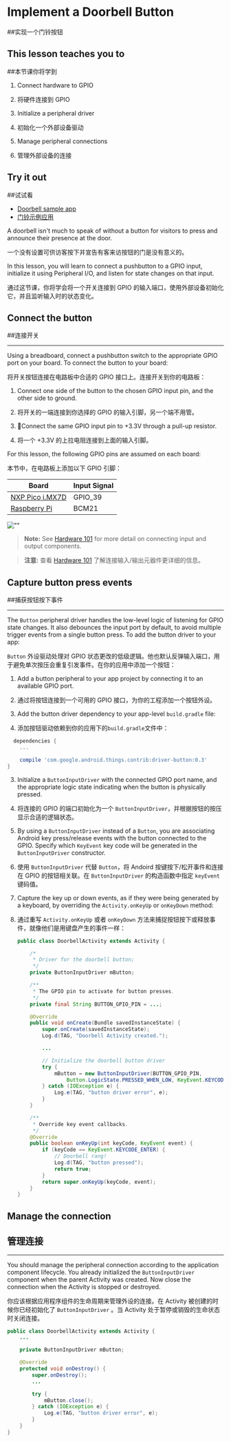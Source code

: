 # Implement a Doorbell Button

##实现一个门铃按钮

## This lesson teaches you to

##本节课你将学到

1.  Connect hardware to GPIO

2.  将硬件连接到 GPIO
3.  Initialize a peripheral driver


2. 初始化一个外部设备驱动
3. Manage peripheral connections


3. 管理外部设备的连接

## Try it out

##试试看

*   [Doorbell sample app](https://github.com/androidthings/doorbell)
*   [门铃示例应用](https://github.com/androidthings/doorbell)

A doorbell isn't much to speak of without a button for visitors to press and announce their presence at the door.

一个没有设置可供访客按下并宣告有客来访按钮的门是没有意义的。

In this lesson, you will learn to connect a pushbutton to a GPIO input, initialize it using Peripheral I/O, and listen for state changes on that input.

通过这节课，你将学会将一个开关连接到 GPIO 的输入端口，使用外部设备初始化它，并且监听输入时的状态变化。

## Connect the button

##连接开关

* * *

Using a breadboard, connect a pushbutton switch to the appropriate GPIO port on your board. To connect the button to your board:

将开关按钮连接在电路板中合适的 GPIO 接口上。连接开关到你的电路板：

1.  Connect one side of the button to the chosen GPIO input pin, and the other side to ground.

2.  将开关的一端连接到你选择的 GPIO 的输入引脚，另一个端不用管。


2. Connect the same GPIO input pin to +3.3V through a pull-up resistor.


2. 将一个 +3.3V 的上拉电阻连接到上面的输入引脚。

For this lesson, the following GPIO pins are assumed on each board:

本节中，在电路板上添加以下 GPIO 引脚：

| Board                                    | Input Signal |
| ---------------------------------------- | ------------ |
| [NXP Pico i.MX7D](https://developer.android.google.cn/things/hardware/imx7d-pico-io.html) | GPIO_39      |
| [Raspberry Pi](https://developer.android.google.cn/things/hardware/raspberrypi-io.html) | BCM21        |

![""](https://developer.android.google.cn/things/images/doorbell-button-wiring.png)

> **Note:** See [Hardware 101](https://developer.android.google.cn/things/hardware/hardware-101.html) for more detail on connecting input and output components.

> **注意:** 查看  [Hardware 101](https://developer.android.google.cn/things/hardware/hardware-101.html)  了解连接输入/输出元器件更详细的信息。

## Capture button press events

##捕获按钮按下事件

* * *

The `Button` peripheral driver handles the low-level logic of listening for GPIO state changes. It also debounces the input port by default, to avoid multiple trigger events from a single button press. To add the button driver to your app:

`Button` 外设驱动处理对 GPIO 状态更改的低级逻辑。他也默认反弹输入端口，用于避免单次按压会重复引发事件。在你的应用中添加一个按钮：

1.  Add a button peripheral to your app project by connecting it to an available GPIO port.

2.  通过将按钮连接到一个可用的 GPIO 接口，为你的工程添加一个按钮外设。


2. Add the button driver dependency to your app-level `build.gradle` file:


2. 添加按钮驱动依赖到你的应用下的`build.gradle`文件中：

```groovy
  dependencies {
    ...

    compile 'com.google.android.things.contrib:driver-button:0.3'
}
```

3. Initialize a `ButtonInputDriver` with the connected GPIO port name, and the appropriate logic state indicating when the button is physically pressed.


3. 将连接的 GPIO 的端口初始化为一个 `ButtonInputDriver`，并根据按钮的按压显示合适的逻辑状态。
4. By using a `ButtonInputDriver` instead of a `Button`, you are associating Android key press/release events with the button connected to the GPIO. Specify which `KeyEvent` key code will be generated in the `ButtonInputDriver` constructor.


4. 使用 `ButtonInputDriver`  代替 `Button`，将 Andoird 按键按下/松开事件和连接在 GPIO 的按钮相关联。在 `ButtonInputDriver` 的构造函数中指定 `keyEvent` 键码值。


5. Capture the key up or down events, as if they were being generated by a keyboard, by overriding the `Activity.onKeyUp` or `onKeyDown` method:


5. 通过重写 `Activity.onKeyUp` 或者 `onKeyDown` 方法来捕捉按钮按下或释放事件，就像他们是用键盘产生的事件一样：

   ```java
   public class DoorbellActivity extends Activity {

       /*
        * Driver for the doorbell button;
        */
       private ButtonInputDriver mButton;

       /**
        * The GPIO pin to activate for button presses.
        */
       private final String BUTTON_GPIO_PIN = ...;

       @Override
       public void onCreate(Bundle savedInstanceState) {
           super.onCreate(savedInstanceState);
           Log.d(TAG, "Doorbell Activity created.");

           ...

           // Initialize the doorbell button driver
           try {
               mButton = new ButtonInputDriver(BUTTON_GPIO_PIN,
                   Button.LogicState.PRESSED_WHEN_LOW, KeyEvent.KEYCODE_ENTER); // The keycode to send
           } catch (IOException e) {
               Log.e(TAG, "button driver error", e);
           }
       }

       /**
        * Override key event callbacks.
        */
       @Override
       public boolean onKeyUp(int keyCode, KeyEvent event) {
           if (keyCode == KeyEvent.KEYCODE_ENTER) {
               // Doorbell rang!
               Log.d(TAG, "button pressed");
               return true;
           }
           return super.onKeyUp(keyCode, event);
       }
   }
   ```

## Manage the connection

## 管理连接

* * *

You should manage the peripheral connection according to the application component lifecycle. You already initialized the `ButtonInputDriver` component when the parent Activity was created. Now close the connection when the Activity is stopped or destroyed.

你应该根据应用程序组件的生命周期来管理外设的连接。在 Activity 被创建的时候你已经初始化了 `ButtonInputDriver` 。当 Activity 处于暂停或销毁的生命状态时关闭连接。

```java
public class DoorbellActivity extends Activity {
    ...

    private ButtonInputDriver mButton;

    @Override
    protected void onDestroy() {
        super.onDestroy();
        ...

        try {
            mButton.close();
        } catch (IOException e) {
            Log.e(TAG, "button driver error", e);
        }
    }
}
```

